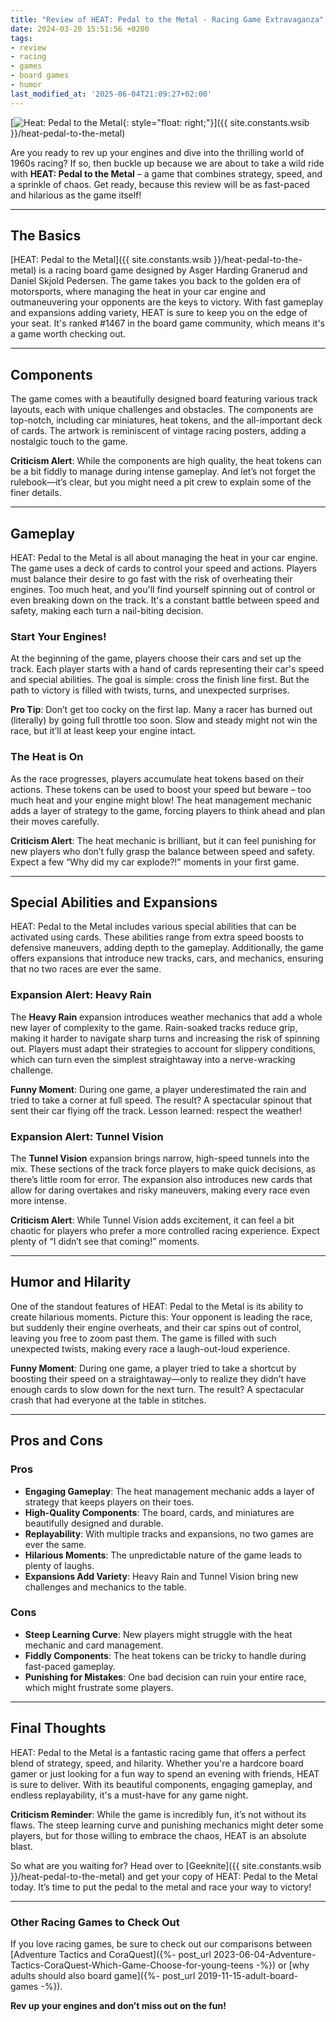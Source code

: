 ```yaml
---
title: "Review of HEAT: Pedal to the Metal - Racing Game Extravaganza"
date: 2024-03-20 15:51:56 +0200
tags:
- review
- racing
- games
- board games
- humor
last_modified_at: '2025-06-04T21:09:27+02:00'
---
```


[![Heat: Pedal to the Metal](https://i.imgur.com/uK76yQB.jpeg){: style="float: right;"}]({{ site.constants.wsib }}/heat-pedal-to-the-metal)

Are you ready to rev up your engines and dive into the thrilling world of 1960s racing? If so, then buckle up because we are about to take a wild ride with **HEAT: Pedal to the Metal** – a game that combines strategy, speed, and a sprinkle of chaos. Get ready, because this review will be as fast-paced and hilarious as the game itself!

---

## The Basics

[HEAT: Pedal to the Metal]({{ site.constants.wsib }}/heat-pedal-to-the-metal) is a racing board game designed by Asger Harding Granerud and Daniel Skjold Pedersen. The game takes you back to the golden era of motorsports, where managing the heat in your car engine and outmaneuvering your opponents are the keys to victory. With fast gameplay and expansions adding variety, HEAT is sure to keep you on the edge of your seat. It's ranked #1467 in the board game community, which means it's a game worth checking out.

---

## Components

The game comes with a beautifully designed board featuring various track layouts, each with unique challenges and obstacles. The components are top-notch, including car miniatures, heat tokens, and the all-important deck of cards. The artwork is reminiscent of vintage racing posters, adding a nostalgic touch to the game.

**Criticism Alert**: While the components are high quality, the heat tokens can be a bit fiddly to manage during intense gameplay. And let’s not forget the rulebook—it’s clear, but you might need a pit crew to explain some of the finer details.

---

## Gameplay

HEAT: Pedal to the Metal is all about managing the heat in your car engine. The game uses a deck of cards to control your speed and actions. Players must balance their desire to go fast with the risk of overheating their engines. Too much heat, and you'll find yourself spinning out of control or even breaking down on the track. It's a constant battle between speed and safety, making each turn a nail-biting decision.

### Start Your Engines!

At the beginning of the game, players choose their cars and set up the track. Each player starts with a hand of cards representing their car's speed and special abilities. The goal is simple: cross the finish line first. But the path to victory is filled with twists, turns, and unexpected surprises.

**Pro Tip**: Don’t get too cocky on the first lap. Many a racer has burned out (literally) by going full throttle too soon. Slow and steady might not win the race, but it’ll at least keep your engine intact.

### The Heat is On

As the race progresses, players accumulate heat tokens based on their actions. These tokens can be used to boost your speed but beware – too much heat and your engine might blow! The heat management mechanic adds a layer of strategy to the game, forcing players to think ahead and plan their moves carefully.

**Criticism Alert**: The heat mechanic is brilliant, but it can feel punishing for new players who don’t fully grasp the balance between speed and safety. Expect a few “Why did my car explode?!” moments in your first game.

---

## Special Abilities and Expansions

HEAT: Pedal to the Metal includes various special abilities that can be activated using cards. These abilities range from extra speed boosts to defensive maneuvers, adding depth to the gameplay. Additionally, the game offers expansions that introduce new tracks, cars, and mechanics, ensuring that no two races are ever the same.

### Expansion Alert: Heavy Rain

The **Heavy Rain** expansion introduces weather mechanics that add a whole new layer of complexity to the game. Rain-soaked tracks reduce grip, making it harder to navigate sharp turns and increasing the risk of spinning out. Players must adapt their strategies to account for slippery conditions, which can turn even the simplest straightaway into a nerve-wracking challenge.

**Funny Moment**: During one game, a player underestimated the rain and tried to take a corner at full speed. The result? A spectacular spinout that sent their car flying off the track. Lesson learned: respect the weather!

### Expansion Alert: Tunnel Vision

The **Tunnel Vision** expansion brings narrow, high-speed tunnels into the mix. These sections of the track force players to make quick decisions, as there’s little room for error. The expansion also introduces new cards that allow for daring overtakes and risky maneuvers, making every race even more intense.

**Criticism Alert**: While Tunnel Vision adds excitement, it can feel a bit chaotic for players who prefer a more controlled racing experience. Expect plenty of “I didn’t see that coming!” moments.

---

## Humor and Hilarity

One of the standout features of HEAT: Pedal to the Metal is its ability to create hilarious moments. Picture this: Your opponent is leading the race, but suddenly their engine overheats, and their car spins out of control, leaving you free to zoom past them. The game is filled with such unexpected twists, making every race a laugh-out-loud experience.

**Funny Moment**: During one game, a player tried to take a shortcut by boosting their speed on a straightaway—only to realize they didn’t have enough cards to slow down for the next turn. The result? A spectacular crash that had everyone at the table in stitches.

---

## Pros and Cons

### Pros

- **Engaging Gameplay**: The heat management mechanic adds a layer of strategy that keeps players on their toes.
- **High-Quality Components**: The board, cards, and miniatures are beautifully designed and durable.
- **Replayability**: With multiple tracks and expansions, no two games are ever the same.
- **Hilarious Moments**: The unpredictable nature of the game leads to plenty of laughs.
- **Expansions Add Variety**: Heavy Rain and Tunnel Vision bring new challenges and mechanics to the table.

### Cons

- **Steep Learning Curve**: New players might struggle with the heat mechanic and card management.
- **Fiddly Components**: The heat tokens can be tricky to handle during fast-paced gameplay.
- **Punishing for Mistakes**: One bad decision can ruin your entire race, which might frustrate some players.

---

## Final Thoughts

HEAT: Pedal to the Metal is a fantastic racing game that offers a perfect blend of strategy, speed, and hilarity. Whether you're a hardcore board gamer or just looking for a fun way to spend an evening with friends, HEAT is sure to deliver. With its beautiful components, engaging gameplay, and endless replayability, it's a must-have for any game night.

**Criticism Reminder**: While the game is incredibly fun, it’s not without its flaws. The steep learning curve and punishing mechanics might deter some players, but for those willing to embrace the chaos, HEAT is an absolute blast.

So what are you waiting for? Head over to [Geeknite]({{ site.constants.wsib }}/heat-pedal-to-the-metal) and get your copy of HEAT: Pedal to the Metal today. It’s time to put the pedal to the metal and race your way to victory!

---

### Other Racing Games to Check Out

If you love racing games, be sure to check out our comparisons between [Adventure Tactics and CoraQuest]({%- post_url 2023-06-04-Adventure-Tactics-CoraQuest-Which-Game-Choose-for-young-teens -%}) or [why adults should also board game]({%- post_url 2019-11-15-adult-board-games -%}).

**Rev up your engines and don’t miss out on the fun!**
